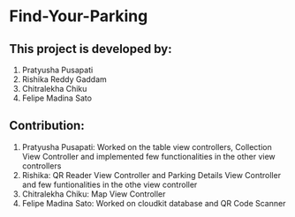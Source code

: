 # Find-Your-Parking

## This project is developed by:
1. Pratyusha Pusapati
1. Rishika Reddy Gaddam
1. Chitralekha Chiku
1. Felipe Madina Sato

## Contribution:
1. Pratyusha Pusapati: Worked on the table view controllers, Collection View Controller and implemented few functionalities in the other view controllers
1. Rishika: QR Reader View Controller and Parking Details View Controller and few funtionalities in the othe view controller
1. Chitralekha Chiku: Map View Controller
1. Felipe Madina Sato: Worked on cloudkit database and QR Code Scanner 
